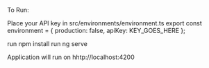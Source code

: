 To Run:

Place your API key in src/environments/environment.ts
export const environment = {
  production: false,
  apiKey: KEY_GOES_HERE
};

run npm install
run ng serve

Application will run on hhtp://localhost:4200